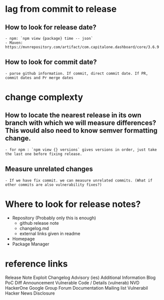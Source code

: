 # lag from commit to release
## How to look for release date?
    - npm: `npm view {package} time -- json`
    - Maven: https://mvnrepository.com/artifact/com.capitalone.dashboard/core/3.6.9
## How to look for commit date?
    - parse github information. If commit, direct commit date. If PR, commit dates and Pr merge dates 


# change complexty
## How to locate the nearest release in its own branch with which we will measure differences? This would also need to know semver formatting change.
    - for npm : `npm view {} versions` gives versions in order, just take the last one before fixing release.
## Measure unrelated changes
    - If we have fix commit. we can measure unrelated commits. (What if other commits are also vulnerability fixes?)


# Where to look for release notes?
- Repository (Probably only this is enough)
    - github release note
    - changelog.md
    - external links given in readme
- Homepage
- Package Manager


# reference links 
Release Note
Exploit
Changelog
Advisory (ies)
Additional Information
Blog
PoC
Diff
Announcement
Vulnerable Code / Details (vulnerab)
NVD
HackerOne
Google Group Forum
Documentation
Mailing list
Vulnerabil
Hacker News
Disclosure

